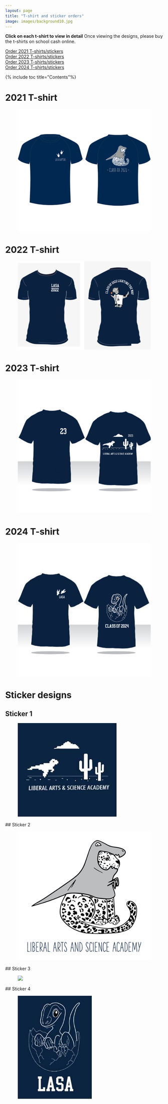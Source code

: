 ```yaml
---
layout: page
title: "T-shirt and sticker orders"
image: images/background10.jpg
---
```

**Click on each t-shirt to view in detail**
Once viewing the designs, please buy the t-shirts on school cash online.
<div markdown="0"><a href="https://example.com" class="btn btn--info">Order 2021 T-shirts/stickers</a></div>

<div markdown="0"><a href="https://example.com" class="btn btn--info">Order 2022 T-shirts/stickers</a></div>

<div markdown="0"><a href="https://example.com" class="btn btn--info">Order 2023 T-shirts/stickers</a></div>

<div markdown="0"><a href="https://example.com" class="btn btn--info">Order 2024 T-shirts/stickers</a></div>  


{% include toc title="Contents"%}

# 2021 T-shirt
<figure>
    <a href="/images/2021shirt.jpg"><img src="/images/2021shirt.jpg"></a>
</figure>

# 2022 T-shirt
<figure>
    <a href="/images/2022shirt.jpg"><img src="/images/2022shirt.jpg"></a>
</figure>

# 2023 T-shirt
<figure>
    <a href="/images/2023shirt.jpg"><img src="/images/2023shirt.jpg"></a>
</figure>

# 2024 T-shirt
<figure>
    <a href="/images/2024shirt.jpg"><img src="/images/2024shirt.jpg"></a>
</figure>

# Sticker designs
## Sticker 1
<figure>
    <a href="/images/sticker1.jpg"><img src="/images/sticker1.jpg"></a>
</figure>
## Sticker 2
<figure>
    <a href="/images/sticker2.jpg"><img src="/images/sticker2.jpg"></a>
</figure>
## Sticker 3
<figure>
    <a href="/images/sticker3.jpeg"><img src="/images/sticker3.jpeg"></a>
</figure>
## Sticker 4
<figure>
    <a href="/images/sticker4.jpg"><img src="/images/sticker4.jpg"></a>
</figure>
